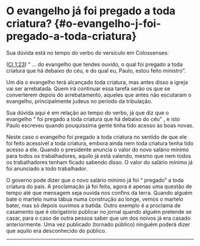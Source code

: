 # O evangelho já foi pregado a toda criatura? {#o-evangelho-j-foi-pregado-a-toda-criatura}

Sua dúvida está no tempo do verbo do versículo em Colossenses:

([Cl 1:23](http://bibliaonline.com.br/acf/cl/1/23)) “ ... do evangelho que tendes ouvido, o qual foi pregado a toda criatura que há debaixo do céu, e do qual eu, Paulo, estou feito ministro”.

Um dia o evangelho terá alcançado toda criatura, mas antes disso a igreja vai ser arrebatada. Quem irá continuar essa tarefa serão os que se converterem depois do arrebatamento, aqueles que antes não escutaram o evangelho, principalmente judeus no período da tribulação.

Sua dúvida aqui é em relação ao tempo do verbo, já que diz que o evangelho “ foi pregado a toda criatura que há debaixo do céu” , e isto Paulo escreveu quando pouquíssima gente tinha tido acesso às boas novas.

Neste caso o evangelho foi pregado a toda criatura no sentido de que ele foi feito acessível a toda criatura, embora ainda nem toda criatura tenha tido acesso a ele. Quando o presidente anuncia o valor do novo salário mínimo para todos os trabalhadores, aquilo já está valendo, mesmo que nem todos os trabalhadores tenham ficado sabendo disso. O valor do salário mínimo já foi anunciado a todo trabalhador.

O governo pode dizer que o novo salário mínimo já foi “ pregado” a toda criatura do país. A proclamação já foi feita, agora é apenas uma questão de tempo até que mensagem seja ouvida nos confins da terra. Quando alguém bate o martelo numa tábua numa construção ao longe, vemos o martelo bater, mas só depois ouvimos a batida. Outro exemplo é a proclama de casamento que é obrigatório publicar no jornal quando alguém pretende se casar, para o caso de outra pessoa saber que um dos noivos já era casado anteriormente. Uma vez publicado (tornado público) ninguém poderá dizer que aquilo era desconhecido do público.

*****